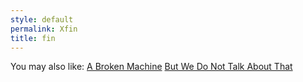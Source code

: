 ```yaml
---
style: default
permalink: Xfin
title: fin
---
```

You may also like:
[A Broken Machine](http://scp-wiki.net/a-broken-machine)
[But We Do Not Talk About That](http://scp-wiki.net/but-we-do-not-talk-about-that)